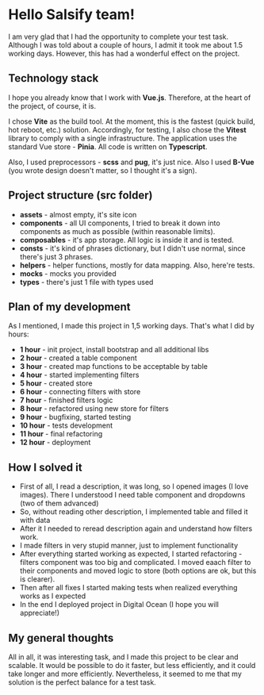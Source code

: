 # Hello Salsify team!

I am very glad that I had the opportunity to complete your test task. Although I was told about a couple of hours, I admit it took me about 1.5 working days. However, this has had a wonderful effect on the project.

## Technology stack

I hope you already know that I work with **Vue.js**. Therefore, at the heart of the project, of course, it is.

I chose **Vite** as the build tool. At the moment, this is the fastest (quick build, hot reboot, etc.) solution. Accordingly, for testing, I also chose the **Vitest** library to comply with a single infrastructure. The application uses the standard Vue store - **Pinia**. All code is written on **Typescript**.

Also, I used preprocessors - **scss** and **pug**, it's just nice. Also I used **B-Vue** (you wrote design doesn't matter, so I thought it's a sign).

## Project structure (src folder)

- **assets** - almost empty, it's site icon
- **components** - all UI components, I tried to break it down into components as much as possible (within reasonable limits).
- **composables** - it's app storage. All logic is inside it and is tested.
- **consts** - it's kind of phrases dictionary, but I didn't use normal, since there's just 3 phrases.
- **helpers** - helper functions, mostly for data mapping. Also, here're tests.
- **mocks** - mocks you provided
- **types** - there's just 1 file with types used

## Plan of my development

As I mentioned, I made this project in 1,5 working days. That's what I did by hours:

- **1 hour** - init project, install bootstrap and all additional libs
- **2 hour** - created a table component
- **3 hour** - created map functions to be acceptable by table
- **4 hour** - started implementing filters
- **5 hour** - created store
- **6 hour** - connecting filters with store
- **7 hour** - finished filters logic
- **8 hour** - refactored using new store for filters
- **9 hour** - bugfixing, started testing
- **10 hour** - tests development
- **11 hour** - final refactoring
- **12 hour** - deployment

## How I solved it

- First of all, I read a description, it was long, so I opened images (I love images). There I understood I need table component and dropdowns (two of them advanced)
- So, without reading other description, I implemented table and filled it with data
- After it I needed to reread description again and understand how filters work.
- I made filters in very stupid manner, just to implement functionality
- After everything started working as expected, I started refactoring - filters component was too big and complicated. I moved eaach filter to their components and moved logic to store (both options are ok, but this is clearer).
- Then after all fixes I started making tests when realized everything works as I expected
- In the end I deployed project in Digital Ocean (I hope you will appreciate!)

## My general thoughts

All in all, it was interesting task, and I made this project to be clear and scalable. It would be possible to do it faster, but less efficiently, and it could take longer and more efficiently. Nevertheless, it seemed to me that my solution is the perfect balance for a test task.
